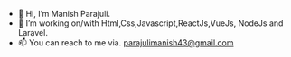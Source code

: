 - 👋 Hi, I’m Manish Parajuli.
- 👀 I’m working on/with Html,Css,Javascript,ReactJs,VueJs, NodeJs and Laravel.
- 📫 You can reach to me via. parajulimanish43@gmail.com 

<!---
manish3477/manish3477 is a ✨ special ✨ repository because its `README.md` (this file) appears on your GitHub profile.
You can click the Preview link to take a look at your changes.
--->
